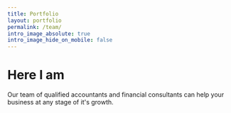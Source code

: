 ```yaml
---
title: Portfolio
layout: portfolio
permalink: /team/
intro_image_absolute: true
intro_image_hide_on_mobile: false
---
```


# Here I am 

Our team of qualified accountants and financial consultants can help your business at any stage of it's growth.
